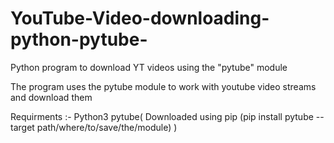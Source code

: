 # YouTube-Video-downloading-python-pytube-
Python program to download YT videos using the "pytube" module 

The program uses the pytube module to work with youtube video streams and download them

Requirments :-
      Python3
      pytube( Downloaded using pip (pip install pytube --target path/where/to/save/the/module)  )
            
